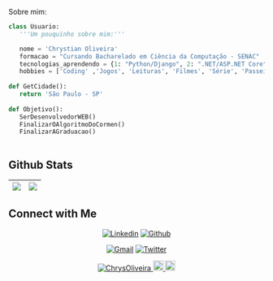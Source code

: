 Sobre mim:

 ```python
class Usuario:
    '''Um pouquinho sobre mim:'''

    nome = 'Chrystian Oliveira'
    formacao = "Cursando Bacharelado em Ciência da Computação - SENAC"
    tecnologias_aprendendo = {1: "Python/Django", 2: ".NET/ASP.NET Core"}
    hobbies = ['Coding' ,'Jogos', 'Leituras', 'Filmes', 'Série', 'Passeios', 'Vídeos de culinária e imóveis rs']
	
def GetCidade():
    return 'São Paulo - SP'
	
def Objetivo():
    SerDesenvolvedorWEB()
    FinalizarOAlgoritmoDoCormen()
    FinalizarAGraduacao()
	
 ```

 
## Github Stats

<img src="https://github-readme-stats.vercel.app/api?username=ChrysOliveira&&show_icons=true&count_private=true&theme=github_dark">|<img src="https://github-readme-streak-stats.herokuapp.com/?user=ChrysOliveira&theme=blueberry_duo"/>
|---|---|


## Connect with Me


<p align="center">
  <a href="https://linkedin.com/in/chrystianmoliveira"><img alt="Linkedin" title="Chrys Linkedin" src="https://img.shields.io/badge/LinkedIn-0077B5?style=for-the-badge&logo=linkedin&logoColor=white"></a>
  <a href="https://github.com/ChrysOliveira"><img alt="Github" title="Chrys Github" src="https://img.shields.io/badge/GitHub-100000?style=for-the-badge&logo=github&logoColor=white"></a>
 </p>
 <p align="center">
  <a href="mailto:chrystianmoliveira7@gmail.com"><img alt="Gmail" title="Chrys Gmail" src="https://img.shields.io/badge/Gmail-D14836?style=for-the-badge&logo=gmail&logoColor=white"></a>
<a href="http://twitter.com/ChrysChrys123"><img alt="Twitter" title="Chrys Twitter" src="https://img.shields.io/badge/Twitter-1DA1F2?style=for-the-badge&logo=twitter&logoColor=white"></a>
</p>

<p align="center">
    <a href="https://github.com/ChrysOliveira">
        <img src="https://komarev.com/ghpvc/?username=ChrysOliveira" alt="ChrysOliveira" />
    </a>
    <a href="https://github.com/ChrysOliveira">
        <img height="20" src="https://img.shields.io/github/followers/ChrysOliveira?label=follow&logo=github" />
	</a>
	 <a href="https://github.com/ChrysOliveira">
        <img height="20" src="https://img.shields.io/github/stars/ChrysOliveira?label=stars&logo=github" />
	</a>
</p>
